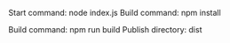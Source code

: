 Start command: node index.js
Build command: npm install

Build command: npm run build
Publish directory: dist
